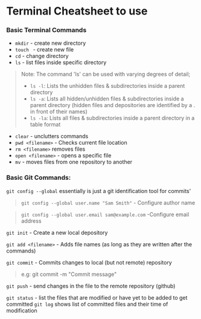 # Terminal Cheatsheet to use
### Basic Terminal Commands
* `mkdir` - create new directory
* `touch ` - create new file
* `cd` - change directory
* `ls` - list files inside specific directory
>Note: The command 'ls' can be used with varying degrees of detail;
> * `ls -l`: Lists the unhidden files & subdirectories inside a parent directory
> * `ls -a`: Lists all hidden/unhidden files & subdirectories inside a parent directory (hidden files and depositories are identified by a . in front of their names)
> * `ls -la`: Lists all files & subdirectories inside a parent directory in a table format
* `clear` - unclutters commands
* `pwd <filename>` - Checks current file location
* `rm <filename>` removes files
* `open <filename>` - opens a specific file
* `mv` - moves files from one repository to another
### Basic Git Commands:
`git config --global` essentially is just a git identification tool for commits'
>`git config --global user.name "Sam Smith"` - Configure author name

>`git config --global user.email sam@example.com` -Configure email address

`git init` - Create a new local depository

`git add <filename>` - Adds file names (as long as they are written after the commands)

`git commit` - Commits changes to local (but not remote) repository

> e.g: git commit -m "Commit message"


`git push` - send changes in the file to the remote repository (github)

`git status` - list the files that are modified or have yet to be added to get committed
`git log` shows list of committed files and their time of modification